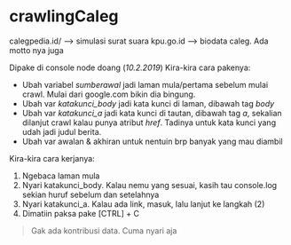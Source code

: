 # crawlingCaleg

calegpedia.id/ --> simulasi surat suara
kpu.go.id --> biodata caleg. Ada motto nya juga

Dipake di console node doang (*10.2.2019*)
Kira-kira cara pakenya:
- Ubah variabel *sumberawal* jadi laman mula/pertama sebelum mulai crawl. Mulai dari google.com bikin dia bingung. 
- Ubah var *katakunci_body* jadi kata kunci di laman, dibawah tag *body*
- Ubah var *katakunci_a* jadi kata kunci di tautan, dibawah tag *a*, sekalian dilanjut crawl kalau punya atribut *href*. Tadinya untuk kata kunci yang udah jadi judul berita.
- Ubah var awalan & akhiran untuk nentuin brp banyak yang mau diambil

Kira-kira cara kerjanya:
1. Ngebaca laman mula
2. Nyari katakunci_body. Kalau nemu yang sesuai, kasih tau console.log sekian huruf sebelum dan setelahnya
3. Nyari katakunci_a. Kalau ada link, masuk, lalu lanjut ke langkah (2)
4. Dimatiin paksa pake [CTRL] + C

> Gak ada kontribusi data. Cuma nyari aja
